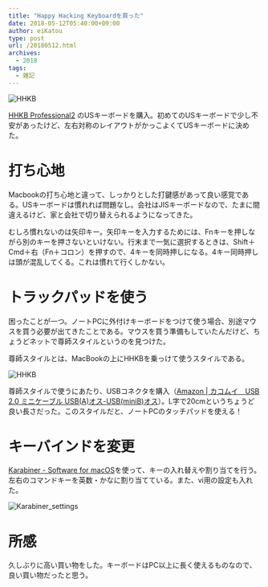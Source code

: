 ```yaml
---
title: "Happy Hacking Keyboardを買った"
date: 2018-05-12T05:40:00+09:00
author: eiKatou
type: post
url: /20180512.html
archives:
  - 2018
tags:
  - 雑記
---
```


![HHKB](uploads/2018/05/HHKB1.jpg)

[HHKB Professional2](http://www.pfu.fujitsu.com/hhkeyboard/hhkbpro2/) のUSキーボードを購入。初めてのUSキーボードで少し不安があったけど、左右対称のレイアウトがかっこよくてUSキーボードに決めた。

<!--more-->
# 打ち心地
Macbookの打ち心地と違って、しっかりとした打鍵感があって良い感覚である。USキーボードは慣れれば問題なし。会社はJISキーボードなので、たまに間違えるけど、家と会社で切り替えられるようになってきた。

むしろ慣れないのは矢印キー。矢印キーを入力するためには、Fnキーを押しながら別のキーを押さないといけない。行末まで一気に選択するときは、Shift＋Cmd＋右（Fn＋コロン）を押すので、4キーを同時押しになる。4キー同時押しは頭が混乱してくる。これは慣れて行くしかない。


# トラックパッドを使う
困ったことが一つ。ノートPCに外付けキーボードをつけて使う場合、別途マウスを買う必要が出てきたことである。マウスを買う準備もしていたんだけど、ちょうどネットで尊師スタイルというのを見つけた。

尊師スタイルとは、MacBookの上にHHKBを乗っけて使うスタイルである。

![HHKB](uploads/2018/05/HHKB2.jpg)

尊師スタイルで使うにあたり、USBコネクタを購入（[Amazon | カコムイ　USB 2.0 ミニケーブル USB(A)オス-USB(miniB)オス](https://www.amazon.co.jp/gp/product/B06ZY6D16R)）。L字で20cmというちょうど良い長さだった。このスタイルだと、ノートPCのタッチパッドを使える！


# キーバインドを変更
[Karabiner - Software for macOS](https://pqrs.org/osx/karabiner/)を使って、キーの入れ替えや割り当てを行う。左右のコマンドキーを英数・かなに割り当てている。また、vi用の設定も入れた。

![Karabiner_settings](uploads/2018/05/Karabiner_settings.png)

# 所感
久しぶりに高い買い物をした。キーボードはPC以上に長く使えるものなので、良い買い物だったと思う。

